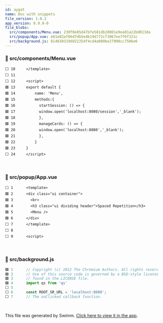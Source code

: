 ```yaml
---
id: aygat
name: Doc with snippets
file_version: 1.0.2
app_version: 0.9.8-0
file_blobs:
  src/components/Menu.vue: 230f0e85d47bfe581db28001e9ea01a22bd813da
  src/popup/App.vue: e61e82af66d7db5e4b19d772cf3067ee7f6f321c
  src/background.js: 814830319dd2225df4cd4a000be27990cc7506e6
---
```




<!-- NOTE-swimm-snippet: the lines below link your snippet to Swimm -->
### 📄 src/components/Menu.vue
```vue
⬜ 10     </template>
⬜ 11     
⬜ 12     <script>
🟩 13     export default {
🟩 14         name: 'Menu',
🟩 15         methods:{
🟩 16           startSession: () => {
🟩 17           window.open('localhost:8080/session','_blank');
🟩 18           },
🟩 19           manageCards: () => {
🟩 20           window.open('localhost:8080','_blank');
🟩 21           },
🟩 22         }
🟩 23     }
⬜ 24     </script>
```

<br/>



<!-- NOTE-swimm-snippet: the lines below link your snippet to Swimm -->
### 📄 src/popup/App.vue
```vue
⬜ 1      <template>
🟩 2      <div class="ui container">
🟩 3        <br>
🟩 4        <h3 class="ui dividing header">Spaced Repetition</h3>
🟩 5        <Menu />
🟩 6      </div>
⬜ 7      </template>
⬜ 8      
⬜ 9      <script>
```

<br/>



<!-- NOTE-swimm-snippet: the lines below link your snippet to Swimm -->
### 📄 src/background.js
```javascript
🟩 1      // Copyright (c) 2012 The Chromium Authors. All rights reserved.
🟩 2      // Use of this source code is governed by a BSD-style license that can be
🟩 3      // found in the LICENSE file.
🟩 4      import qs from 'qs'
⬜ 5      
⬜ 6      const ROOT_SR_URL = 'localhost:8080';
⬜ 7      // The onClicked callback function.
```

<br/>

This file was generated by Swimm. [Click here to view it in the app](https://swimm-web-app.web.app/repos/Z2l0aHViJTNBJTNBc3ItZXh0ZW5zaW9uJTNBJTNBZG91ZWs=/docs/aygat).